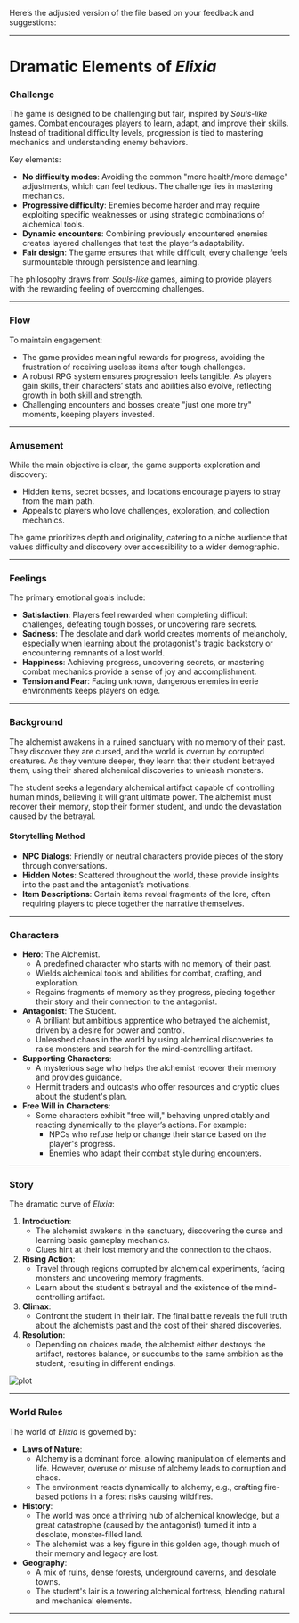 Here’s the adjusted version of the file based on your feedback and suggestions:

---

# Dramatic Elements of *Elixia*

### **Challenge**
The game is designed to be challenging but fair, inspired by *Souls-like* games. Combat encourages players to learn, adapt, and improve their skills. Instead of traditional difficulty levels, progression is tied to mastering mechanics and understanding enemy behaviors.

Key elements:
- **No difficulty modes**: Avoiding the common "more health/more damage" adjustments, which can feel tedious. The challenge lies in mastering mechanics.
- **Progressive difficulty**: Enemies become harder and may require exploiting specific weaknesses or using strategic combinations of alchemical tools.
- **Dynamic encounters**: Combining previously encountered enemies creates layered challenges that test the player’s adaptability.
- **Fair design**: The game ensures that while difficult, every challenge feels surmountable through persistence and learning.

The philosophy draws from *Souls-like* games, aiming to provide players with the rewarding feeling of overcoming challenges.

---

### **Flow**
To maintain engagement:
- The game provides meaningful rewards for progress, avoiding the frustration of receiving useless items after tough challenges.
- A robust RPG system ensures progression feels tangible. As players gain skills, their characters’ stats and abilities also evolve, reflecting growth in both skill and strength.
- Challenging encounters and bosses create "just one more try" moments, keeping players invested.

---

### **Amusement**
While the main objective is clear, the game supports exploration and discovery:
- Hidden items, secret bosses, and locations encourage players to stray from the main path.
- Appeals to players who love challenges, exploration, and collection mechanics.

The game prioritizes depth and originality, catering to a niche audience that values difficulty and discovery over accessibility to a wider demographic.

---

### **Feelings**
The primary emotional goals include:
- **Satisfaction**: Players feel rewarded when completing difficult challenges, defeating tough bosses, or uncovering rare secrets.
- **Sadness**: The desolate and dark world creates moments of melancholy, especially when learning about the protagonist's tragic backstory or encountering remnants of a lost world.
- **Happiness**: Achieving progress, uncovering secrets, or mastering combat mechanics provide a sense of joy and accomplishment.
- **Tension and Fear**: Facing unknown, dangerous enemies in eerie environments keeps players on edge.

---

### **Background**
The alchemist awakens in a ruined sanctuary with no memory of their past. They discover they are cursed, and the world is overrun by corrupted creatures. As they venture deeper, they learn that their student betrayed them, using their shared alchemical discoveries to unleash monsters.

The student seeks a legendary alchemical artifact capable of controlling human minds, believing it will grant ultimate power. The alchemist must recover their memory, stop their former student, and undo the devastation caused by the betrayal.

#### **Storytelling Method**
- **NPC Dialogs**: Friendly or neutral characters provide pieces of the story through conversations.
- **Hidden Notes**: Scattered throughout the world, these provide insights into the past and the antagonist’s motivations.
- **Item Descriptions**: Certain items reveal fragments of the lore, often requiring players to piece together the narrative themselves.

---

### **Characters**
- **Hero**: The Alchemist.
    - A predefined character who starts with no memory of their past.
    - Wields alchemical tools and abilities for combat, crafting, and exploration.
    - Regains fragments of memory as they progress, piecing together their story and their connection to the antagonist.
- **Antagonist**: The Student.
    - A brilliant but ambitious apprentice who betrayed the alchemist, driven by a desire for power and control.
    - Unleashed chaos in the world by using alchemical discoveries to raise monsters and search for the mind-controlling artifact.
- **Supporting Characters**:
    - A mysterious sage who helps the alchemist recover their memory and provides guidance.
    - Hermit traders and outcasts who offer resources and cryptic clues about the student's plan.
- **Free Will in Characters**:
    - Some characters exhibit "free will," behaving unpredictably and reacting dynamically to the player’s actions. For example:
        - NPCs who refuse help or change their stance based on the player's progress.
        - Enemies who adapt their combat style during encounters.

---

### **Story**
The dramatic curve of *Elixia*:
1. **Introduction**:
    - The alchemist awakens in the sanctuary, discovering the curse and learning basic gameplay mechanics.
    - Clues hint at their lost memory and the connection to the chaos.
2. **Rising Action**:
    - Travel through regions corrupted by alchemical experiments, facing monsters and uncovering memory fragments.
    - Learn about the student's betrayal and the existence of the mind-controlling artifact.
3. **Climax**:
    - Confront the student in their lair. The final battle reveals the full truth about the alchemist’s past and the cost of their shared discoveries.
4. **Resolution**:
    - Depending on choices made, the alchemist either destroys the artifact, restores balance, or succumbs to the same ambition as the student, resulting in different endings.
  
![plot](https://github.com/user-attachments/assets/eeefe77d-8ca6-43a6-a28b-77d408480bb0)


---

### **World Rules**
The world of *Elixia* is governed by:
- **Laws of Nature**:
    - Alchemy is a dominant force, allowing manipulation of elements and life. However, overuse or misuse of alchemy leads to corruption and chaos.
    - The environment reacts dynamically to alchemy, e.g., crafting fire-based potions in a forest risks causing wildfires.
- **History**:
    - The world was once a thriving hub of alchemical knowledge, but a great catastrophe (caused by the antagonist) turned it into a desolate, monster-filled land.
    - The alchemist was a key figure in this golden age, though much of their memory and legacy are lost.
- **Geography**:
    - A mix of ruins, dense forests, underground caverns, and desolate towns.
    - The student's lair is a towering alchemical fortress, blending natural and mechanical elements.

---
